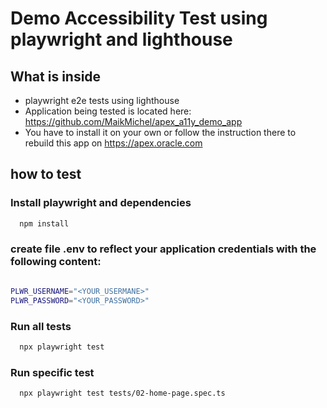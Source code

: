 # Demo Accessibility Test using playwright and lighthouse

## What is inside
- playwright e2e tests using lighthouse
- Application being tested is located here: https://github.com/MaikMichel/apex_a11y_demo_app
- You have to install it on your own or follow the instruction there to rebuild this app on https://apex.oracle.com


## how to test

### Install playwright and dependencies

```bash
  npm install
```

### create file .env to reflect your application credentials with the following content:

```bash

PLWR_USERNAME="<YOUR_USERMANE>"
PLWR_PASSWORD="<YOUR_PASSWORD>"

```

### Run all tests
```bash
  npx playwright test
```

### Run specific test

```bash
  npx playwright test tests/02-home-page.spec.ts
```